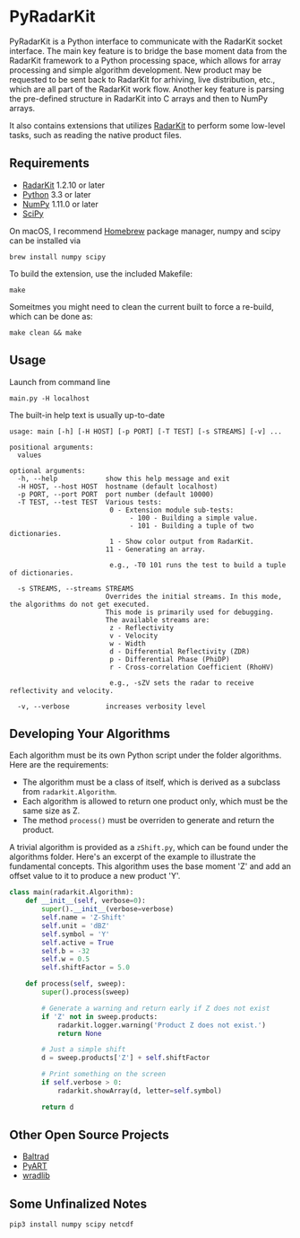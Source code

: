 PyRadarKit
==========

PyRadarKit is a Python interface to communicate with the RadarKit socket interface. The main key feature is to bridge the base moment data from the RadarKit framework to a Python processing space, which allows for array processing and simple algorithm development. New product may be requested to be sent back to RadarKit for arhiving, live distribution, etc., which are all part of the RadarKit work flow. Another key feature is parsing the pre-defined structure in RadarKit into C arrays and then to NumPy arrays.

It also contains extensions that utilizes [RadarKit] to perform some low-level tasks, such as reading the native product files.


## Requirements

- [RadarKit] 1.2.10 or later
- [Python] 3.3 or later
- [NumPy] 1.11.0 or later
- [SciPy]

On macOS, I recommend [Homebrew] package manager, numpy and scipy can be installed via
```shell
brew install numpy scipy
``````

To build the extension, use the included Makefile:
```shell
make
```

Someitmes you might need to clean the current built to force a re-build, which can be done as:
```shell
make clean && make
```

## Usage

Launch from command line

```shell
main.py -H localhost
``````

The built-in help text is usually up-to-date

```
usage: main [-h] [-H HOST] [-p PORT] [-T TEST] [-s STREAMS] [-v] ...

positional arguments:
  values

optional arguments:
  -h, --help            show this help message and exit
  -H HOST, --host HOST  hostname (default localhost)
  -p PORT, --port PORT  port number (default 10000)
  -T TEST, --test TEST  Various tests:
                         0 - Extension module sub-tests:
                              - 100 - Building a simple value.
                              - 101 - Building a tuple of two dictionaries.
                         1 - Show color output from RadarKit.
                        11 - Generating an array.
                         
                         e.g., -T0 101 runs the test to build a tuple of dictionaries.
                         
  -s STREAMS, --streams STREAMS
                        Overrides the initial streams. In this mode, the algorithms do not get executed.
                        This mode is primarily used for debugging.
                        The available streams are:
                         z - Reflectivity
                         v - Velocity
                         w - Width
                         d - Differential Reflectivity (ZDR)
                         p - Differential Phase (PhiDP)
                         r - Cross-correlation Coefficient (RhoHV)
                         
                         e.g., -sZV sets the radar to receive reflectivity and velocity.
                         
  -v, --verbose         increases verbosity level
```

## Developing Your Algorithms

Each algorithm must be its own Python script under the folder algorithms. Here are the requirements:
- The algorithm must be a class of itself, which is derived as a subclass from `radarkit.Algorithm`.
- Each algorithm is allowed to return one product only, which must be the same size as Z.
- The method `process()` must be overriden to generate and return the product.

A trivial algorithm is provided as a `zShift.py`, which can be found under the algorithms folder. Here's an excerpt of the example to illustrate the fundamental concepts. This algorithm uses the base moment 'Z' and add an offset value to it to produce a new product 'Y'.

```python
class main(radarkit.Algorithm):
    def __init__(self, verbose=0):
        super().__init__(verbose=verbose)
        self.name = 'Z-Shift'
        self.unit = 'dBZ'
        self.symbol = 'Y'
        self.active = True
        self.b = -32
        self.w = 0.5
        self.shiftFactor = 5.0

    def process(self, sweep):
        super().process(sweep)

        # Generate a warning and return early if Z does not exist
        if 'Z' not in sweep.products:
            radarkit.logger.warning('Product Z does not exist.')
            return None

        # Just a simple shift
        d = sweep.products['Z'] + self.shiftFactor

        # Print something on the screen
        if self.verbose > 0:
            radarkit.showArray(d, letter=self.symbol)

        return d
```


## Other Open Source Projects

- [Baltrad]
- [PyART]
- [wradlib]

[Homebrew]: https://brew.sh
[RadarKit]: https://git.arrc.ou.edu/cheo4524/radarkit.git
[Python]: https://www.python.org
[NumPy]: http://www.numpy.org
[SciPy]: https://www.scipy.org
[HDF5]: https://support.hdfgroup.org/HDF5
[NetCDF]: https://www.unidata.ucar.edu/software/netcdf
[Baltrad]: http://theradarcommunity.wikidot.com/tool:2
[PyART]: http://arm-doe.github.io/pyart
[wradlib]: http://wradlib.org


## Some Unfinalized Notes

```shell
pip3 install numpy scipy netcdf
```
